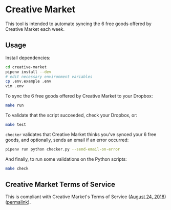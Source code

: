 # Creative Market

This tool is intended to automate syncing the 6 free goods offered by Creative
Market each week.

## Usage

Install dependencies:

```sh
cd creative-market
pipenv install --dev
# edit necessary environment variables
cp .env.example .env
vim .env
```

To sync the 6 free goods offered by Creative Market to your Dropbox:

```sh
make run
```

To validate that the script succeeded, check your Dropbox, or:

```sh
make test
```

`checker` validates that Creative Market thinks you've synced your 6 free
goods, and optionally, sends an email if an error occurred:

```sh
pipenv run python checker.py --send-email-on-error
```

And finally, to run some validations on the Python scripts:

```sh
make check
```

## Creative Market Terms of Service

This is compliant with Creative Market's Terms of Service ([August 24,
2018](https://web.archive.org/web/20180824022212/creativemarket.com/terms))
([permalink](https://creativemarket.com/terms)).
